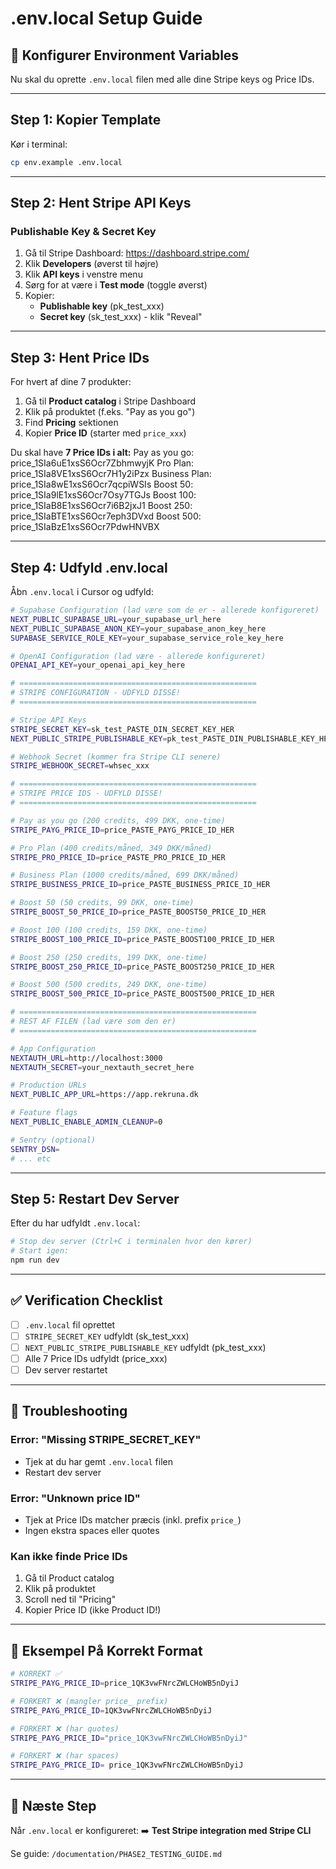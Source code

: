 # .env.local Setup Guide

## 🔐 Konfigurer Environment Variables

Nu skal du oprette `.env.local` filen med alle dine Stripe keys og Price IDs.

---

## Step 1: Kopier Template

Kør i terminal:
```bash
cp env.example .env.local
```

---

## Step 2: Hent Stripe API Keys

### Publishable Key & Secret Key

1. Gå til Stripe Dashboard: https://dashboard.stripe.com/
2. Klik **Developers** (øverst til højre)
3. Klik **API keys** i venstre menu
4. Sørg for at være i **Test mode** (toggle øverst)
5. Kopier:
   - **Publishable key** (pk_test_xxx)
   - **Secret key** (sk_test_xxx) - klik "Reveal"

---

## Step 3: Hent Price IDs

For hvert af dine 7 produkter:

1. Gå til **Product catalog** i Stripe Dashboard
2. Klik på produktet (f.eks. "Pay as you go")
3. Find **Pricing** sektionen
4. Kopier **Price ID** (starter med `price_xxx`)

Du skal have **7 Price IDs i alt:**
Pay as you go:    price_1SIa6uE1xsS6Ocr7ZbhmwyjK
Pro Plan:         price_1SIa8VE1xsS6Ocr7H1y2iPzx
Business Plan:    price_1SIa8wE1xsS6Ocr7qcpiWSIs
Boost 50:         price_1SIa9lE1xsS6Ocr7Osy7TGJs
Boost 100:        price_1SIaB8E1xsS6Ocr7i6B2jxJ1
Boost 250:        price_1SIaBTE1xsS6Ocr7eph3DVxd
Boost 500:        price_1SIaBzE1xsS6Ocr7PdwHNVBX

---

## Step 4: Udfyld .env.local

Åbn `.env.local` i Cursor og udfyld:

```bash
# Supabase Configuration (lad være som de er - allerede konfigureret)
NEXT_PUBLIC_SUPABASE_URL=your_supabase_url_here
NEXT_PUBLIC_SUPABASE_ANON_KEY=your_supabase_anon_key_here
SUPABASE_SERVICE_ROLE_KEY=your_supabase_service_role_key_here

# OpenAI Configuration (lad være - allerede konfigureret)
OPENAI_API_KEY=your_openai_api_key_here

# =====================================================
# STRIPE CONFIGURATION - UDFYLD DISSE!
# =====================================================

# Stripe API Keys
STRIPE_SECRET_KEY=sk_test_PASTE_DIN_SECRET_KEY_HER
NEXT_PUBLIC_STRIPE_PUBLISHABLE_KEY=pk_test_PASTE_DIN_PUBLISHABLE_KEY_HER

# Webhook Secret (kommer fra Stripe CLI senere)
STRIPE_WEBHOOK_SECRET=whsec_xxx

# =====================================================
# STRIPE PRICE IDS - UDFYLD DISSE!
# =====================================================

# Pay as you go (200 credits, 499 DKK, one-time)
STRIPE_PAYG_PRICE_ID=price_PASTE_PAYG_PRICE_ID_HER

# Pro Plan (400 credits/måned, 349 DKK/måned)
STRIPE_PRO_PRICE_ID=price_PASTE_PRO_PRICE_ID_HER

# Business Plan (1000 credits/måned, 699 DKK/måned)
STRIPE_BUSINESS_PRICE_ID=price_PASTE_BUSINESS_PRICE_ID_HER

# Boost 50 (50 credits, 99 DKK, one-time)
STRIPE_BOOST_50_PRICE_ID=price_PASTE_BOOST50_PRICE_ID_HER

# Boost 100 (100 credits, 159 DKK, one-time)
STRIPE_BOOST_100_PRICE_ID=price_PASTE_BOOST100_PRICE_ID_HER

# Boost 250 (250 credits, 199 DKK, one-time)
STRIPE_BOOST_250_PRICE_ID=price_PASTE_BOOST250_PRICE_ID_HER

# Boost 500 (500 credits, 249 DKK, one-time)
STRIPE_BOOST_500_PRICE_ID=price_PASTE_BOOST500_PRICE_ID_HER

# =====================================================
# REST AF FILEN (lad være som den er)
# =====================================================

# App Configuration
NEXTAUTH_URL=http://localhost:3000
NEXTAUTH_SECRET=your_nextauth_secret_here

# Production URLs
NEXT_PUBLIC_APP_URL=https://app.rekruna.dk 

# Feature flags
NEXT_PUBLIC_ENABLE_ADMIN_CLEANUP=0

# Sentry (optional)
SENTRY_DSN=
# ... etc
```

---

## Step 5: Restart Dev Server

Efter du har udfyldt `.env.local`:

```bash
# Stop dev server (Ctrl+C i terminalen hvor den kører)
# Start igen:
npm run dev
```

---

## ✅ Verification Checklist

- [ ] `.env.local` fil oprettet
- [ ] `STRIPE_SECRET_KEY` udfyldt (sk_test_xxx)
- [ ] `NEXT_PUBLIC_STRIPE_PUBLISHABLE_KEY` udfyldt (pk_test_xxx)
- [ ] Alle 7 Price IDs udfyldt (price_xxx)
- [ ] Dev server restartet

---

## 🐛 Troubleshooting

### Error: "Missing STRIPE_SECRET_KEY"
- Tjek at du har gemt `.env.local` filen
- Restart dev server

### Error: "Unknown price ID"
- Tjek at Price IDs matcher præcis (inkl. prefix `price_`)
- Ingen ekstra spaces eller quotes

### Kan ikke finde Price IDs
1. Gå til Product catalog
2. Klik på produktet
3. Scroll ned til "Pricing"
4. Kopier Price ID (ikke Product ID!)

---

## 📝 Eksempel På Korrekt Format

```bash
# KORREKT ✅
STRIPE_PAYG_PRICE_ID=price_1QK3vwFNrcZWLCHoWB5nDyiJ

# FORKERT ❌ (mangler price_ prefix)
STRIPE_PAYG_PRICE_ID=1QK3vwFNrcZWLCHoWB5nDyiJ

# FORKERT ❌ (har quotes)
STRIPE_PAYG_PRICE_ID="price_1QK3vwFNrcZWLCHoWB5nDyiJ"

# FORKERT ❌ (har spaces)
STRIPE_PAYG_PRICE_ID= price_1QK3vwFNrcZWLCHoWB5nDyiJ
```

---

## 🚀 Næste Step

Når `.env.local` er konfigureret:
➡️ **Test Stripe integration med Stripe CLI**

Se guide: `/documentation/PHASE2_TESTING_GUIDE.md`

